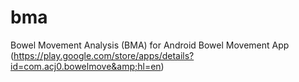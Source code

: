# bma
Bowel Movement Analysis (BMA) for Android Bowel Movement App (https://play.google.com/store/apps/details?id=com.acj0.bowelmove&amp;hl=en)
